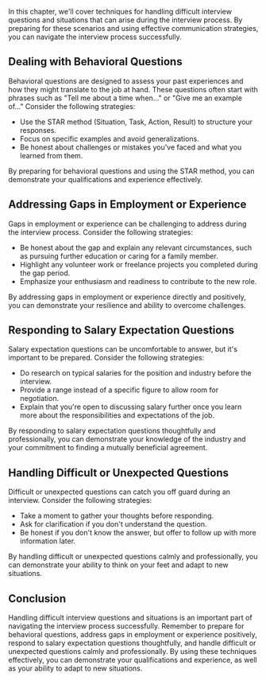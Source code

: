
In this chapter, we'll cover techniques for handling difficult interview questions and situations that can arise during the interview process. By preparing for these scenarios and using effective communication strategies, you can navigate the interview process successfully.

Dealing with Behavioral Questions
---------------------------------

Behavioral questions are designed to assess your past experiences and how they might translate to the job at hand. These questions often start with phrases such as "Tell me about a time when..." or "Give me an example of..." Consider the following strategies:

* Use the STAR method (Situation, Task, Action, Result) to structure your responses.
* Focus on specific examples and avoid generalizations.
* Be honest about challenges or mistakes you've faced and what you learned from them.

By preparing for behavioral questions and using the STAR method, you can demonstrate your qualifications and experience effectively.

Addressing Gaps in Employment or Experience
-------------------------------------------

Gaps in employment or experience can be challenging to address during the interview process. Consider the following strategies:

* Be honest about the gap and explain any relevant circumstances, such as pursuing further education or caring for a family member.
* Highlight any volunteer work or freelance projects you completed during the gap period.
* Emphasize your enthusiasm and readiness to contribute to the new role.

By addressing gaps in employment or experience directly and positively, you can demonstrate your resilience and ability to overcome challenges.

Responding to Salary Expectation Questions
------------------------------------------

Salary expectation questions can be uncomfortable to answer, but it's important to be prepared. Consider the following strategies:

* Do research on typical salaries for the position and industry before the interview.
* Provide a range instead of a specific figure to allow room for negotiation.
* Explain that you're open to discussing salary further once you learn more about the responsibilities and expectations of the job.

By responding to salary expectation questions thoughtfully and professionally, you can demonstrate your knowledge of the industry and your commitment to finding a mutually beneficial agreement.

Handling Difficult or Unexpected Questions
------------------------------------------

Difficult or unexpected questions can catch you off guard during an interview. Consider the following strategies:

* Take a moment to gather your thoughts before responding.
* Ask for clarification if you don't understand the question.
* Be honest if you don't know the answer, but offer to follow up with more information later.

By handling difficult or unexpected questions calmly and professionally, you can demonstrate your ability to think on your feet and adapt to new situations.

Conclusion
----------

Handling difficult interview questions and situations is an important part of navigating the interview process successfully. Remember to prepare for behavioral questions, address gaps in employment or experience positively, respond to salary expectation questions thoughtfully, and handle difficult or unexpected questions calmly and professionally. By using these techniques effectively, you can demonstrate your qualifications and experience, as well as your ability to adapt to new situations.
